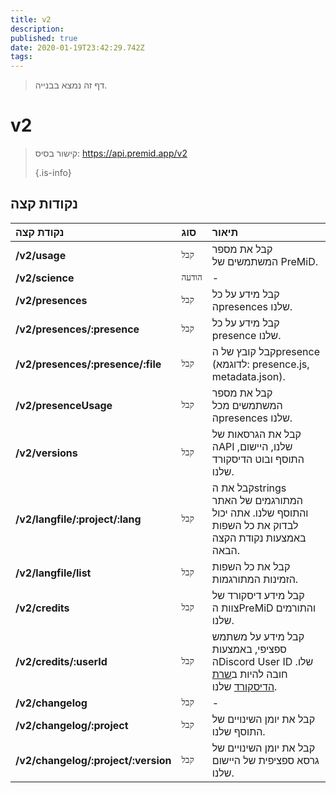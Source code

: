 ```yaml
---
title: v2
description:
published: true
date: 2020-01-19T23:42:29.742Z
tags:
---
```


> דף זה נמצא בבנייה.

# v2

> קישור בסיס: https://api.premid.app/v2 
> 
> {.is-info}


## נקודות קצה

<table>
  <thead>
    <tr>
      <th style="text-align:left">נקודת קצה</th>
      <th style="text-align:left">סוג</th>
      <th style="text-align:left">תיאור</th>
    </tr>
  </thead>
  <tbody>
    <tr>
      <td style="text-align:left"><b>/v2/usage</b>
      </td>
      <td style="text-align:left"><code>קבל</code></td>
      <td style="text-align:left">קבל את מספר המשתמשים של PreMiD.</td>
    </tr>
    <tr>
      <td style="text-align:left"><b>/v2/science</b>
      </td>
      <td style="text-align:left"><code>הודעה</code></td>
      <td style="text-align:left">-</td>
    </tr>
    <tr>
      <td style="text-align:left"><b>/v2/presences</b>
      </td>
      <td style="text-align:left"><code>קבל</code></td>
      <td style="text-align:left">קבל מידע על כל הpresences שלנו.</td>
    </tr>
    <tr>
      <td style="text-align:left"><b>/v2/presences/:presence</b>
      </td>
      <td style="text-align:left"><code>קבל</code></td>
      <td style="text-align:left">קבל מידע על כל presence שלנו.</td>
    </tr>
    <tr>
      <td style="text-align:left"><b>/v2/presences/:presence/:file</b>
      </td>
      <td style="text-align:left"><code>קבל</code></td>
      <td style="text-align:left">קבל קובץ של הpresence (לדוגמא: presence.js, metadata.json).</td>
    </tr>
    <tr>
      <td style="text-align:left"><b>/v2/presenceUsage</b>
      </td>
      <td style="text-align:left"><code>קבל</code></td>
      <td style="text-align:left">קבל את מספר המשתמשים מכל הpresences שלנו.</td>
    </tr>
    <tr>
      <td style="text-align:left"><b>/v2/versions</b>
      </td>
      <td style="text-align:left"><code>קבל</code></td>
      <td style="text-align:left">קבל את הגרסאות של הAPI שלנו, היישום, התוסף ובוט הדיסקורד שלנו.</td>
    </tr>
    <tr>
      <td style="text-align:left"><b>/v2/langfile/:project/:lang</b>
      </td>
      <td style="text-align:left"><code>קבל</code></td>
      <td style="text-align:left">קבל את הstrings המתורגמים של האתר והתוסף שלנו. אתה יכול לבדוק את כל השפות באמצעות נקודת הקצה הבאה.</td>
    </tr>
    <tr>
      <td style="text-align:left"><b>/v2/langfile/list</b>
      </td>
      <td style="text-align:left"><code>קבל</code></td>
      <td style="text-align:left">קבל את כל השפות הזמינות המתורגמות.</td>
    </tr>
    <tr>
      <td style="text-align:left"><b>/v2/credits</b>
      </td>
      <td style="text-align:left"><code>קבל</code></td>
      <td style="text-align:left">קבל מידע דיסקורד של צוות הPreMiD והתורמים שלנו.</td>
    </tr>
    <tr>
      <td style="text-align:left"><b>/v2/credits/:userId</b>
      </td>
      <td style="text-align:left"><code>קבל</code></td>
      <td style="text-align:left">קבל מידע על משתמש ספציפי, באמצעות הDiscord User ID שלו. חובה להיות ב<a href="https://discord.gg/premid">שרת הדיסקורד</a> שלנו.</td>
    </tr>
    <tr>
      <td style="text-align:left"><b>/v2/changelog</b>
      </td>
      <td style="text-align:left"><code>קבל</code></td>
      <td style="text-align:left">-</td>
    </tr>
    <tr>
      <td style="text-align:left"><b>/v2/changelog/:project</b>
      </td>
      <td style="text-align:left"><code>קבל</code></td>
      <td style="text-align:left">קבל את יומן השינויים של התוסף שלנו.</td>
    </tr>
    <tr>
      <td style="text-align:left"><b>/v2/changelog/:project/:version</b>
      </td>
      <td style="text-align:left"><code>קבל</code></td>
      <td style="text-align:left">קבל את יומן השינויים של גרסא ספציפית של היישום שלנו.</td>
    </tr>
  </tbody>
</table>

